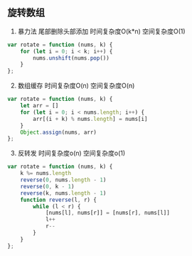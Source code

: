 ## 旋转数组

1. 暴力法 尾部删除头部添加 时间复杂度O(k*n) 空间复杂度O(1)
```js
var rotate = function (nums, k) {
    for (let i = 0; i < k; i++) {
        nums.unshift(nums.pop())
    }
};
```

2. 数组缓存 时间复杂度O(n) 空间复杂度O(n)
```js
var rotate = function (nums, k) {
    let arr = []
    for (let i = 0; i < nums.length; i++) {
        arr[(i + k) % nums.length] = nums[i]
    }
    Object.assign(nums, arr)
};
```

3. 反转发 时间复杂度o(n) 空间复杂度o(1)
```js
var rotate = function (nums, k) {
    k %= nums.length
    reverse(0, nums.length - 1)
    reverse(0, k - 1)
    reverse(k, nums.length - 1)
    function reverse(l, r) {
        while (l < r) {
            [nums[l], nums[r]] = [nums[r], nums[l]]
            l++
            r--
        }
    }
};
```